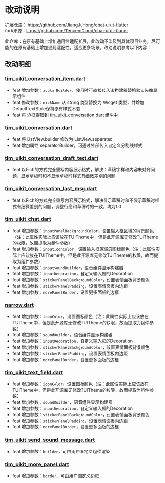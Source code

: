 # 改动说明
扩展仓库： https://github.com/JiangJuHong/chat-uikit-flutter  
fork来源：https://github.com/TencentCloud/chat-uikit-flutter

此仓库：在原有基础上增加通用性适配扩展，此改动不涉及到具体项目业务，尽可能的在原有基础上增加通用适配性，适应更多场景，改动说明参考以下内容：

## 改动明细
### [tim_uikit_conversation_item.dart](lib%2Fui%2Fviews%2FTIMUIKitConversation%2Ftim_uikit_conversation_item.dart) 
* feat 增加参数：`avatarBuilder`，使用时可直接传入该构建器替换默认头像显示组件
* feat 修改参数：`nickName` 从 string 类型替换为 Widget 类型，并增加DefaultTextStyle保持原有样式不变
* feat 将 边框提取到 [tim_uikit_conversation.dart](lib%2Fui%2Fviews%2FTIMUIKitConversation%2Ftim_uikit_conversation.dart) 组件中

### [tim_uikit_conversation.dart](lib%2Fui%2Fviews%2FTIMUIKitConversation%2Ftim_uikit_conversation.dart)
* feat 将 ListView.builder 修改为 ListView.separated
* feat 增加属性 separatorBuilder，可通过外部传入自定义分割线样式

### [tim_uikit_conversation_draft_text.dart](lib%2Fui%2Fviews%2FTIMUIKitConversation%2Ftim_uikit_conversation_draft_text.dart)
* feat 以Rich的方式完全重写内容展示格式，解决：草稿字样和内容未对齐问题、显示草稿时和不显示草稿时样式有细微差别的问题

### [tim_uikit_conversation_last_msg.dart](lib%2Fui%2Fviews%2FTIMUIKitConversation%2Ftim_uikit_conversation_last_msg.dart)
* feat 以Rich的方式完全重写内容展示格式，解决显示草稿时和不显示草稿时样式有细微差别的问题，调整行高和草稿时的一致，均为1.0

### [tim_uikit_chat.dart](lib%2Fui%2Fviews%2FTIMUIKitChat%2Ftim_uikit_chat.dart)
* feat 增加参数：`inputPanelBackgroundColor`，设置输入框区域的背景颜色（注：此属性实际上应该放在TUITheme中，但是此开源库无修改TUITheme的权限，故而提取为组件参数）
* feat 增加参数：`inputIconColor`，设置输入框区域的图标颜色（注：此属性实际上应该放在TUITheme中，但是此开源库无修改TUITheme的权限，故而提取为组件参数）
* feat 增加参数：`inputSoundBuilder`，语音组件显示构建器
* feat 增加参数：`inputDecoration`，自定义输入框的Decoration
* feat 增加参数：`stickerPanelBackgroundColor`，设置表情面板背景颜色
* feat 增加参数：`stickerPanelPadding`，设置表情面板内边距
* feat 增加参数：`morePanelBorder`，设置更多面板的边框

### [narrow.dart](lib%2Fui%2Fviews%2FTIMUIKitChat%2FTIMUIKitTextField%2Ftim_uikit_text_field_layout%2Fnarrow.dart)
* feat 增加参数：`iconColor`，设置图标颜色（注：此属性实际上应该放在TUITheme中，但是此开源库无修改TUITheme的权限，故而提取为组件参数）
* feat 增加参数：`soundBuilder`，语音组件显示构建器
* feat 增加参数：`inputDecoration`，自定义输入框的Decoration
* feat 增加参数：`stickerPanelBackgroundColor`，设置表情面板背景颜色
* feat 增加参数：`stickerPanelPadding`，设置表情面板内边距
* feat 增加参数：`morePanelBorder`，设置更多面板的边框

### [tim_uikit_text_field.dart](lib%2Fui%2Fviews%2FTIMUIKitChat%2FTIMUIKitTextField%2Ftim_uikit_text_field.dart)
* feat 增加参数：`iconColor`，设置图标颜色（注：此属性实际上应该放在TUITheme中，但是此开源库无修改TUITheme的权限，故而提取为组件参数）
* feat 增加参数：`soundBuilder`，语音组件显示构建器
* feat 增加参数：`inputDecoration`，自定义输入框的Decoration
* feat 增加参数：`stickerPanelBackgroundColor`，设置表情面板背景颜色
* feat 增加参数：`stickerPanelPadding`，设置表情面板内边距
* feat 增加参数：`morePanelBorder`，设置更多面板的边框

### [tim_uikit_send_sound_message.dart](lib%2Fui%2Fviews%2FTIMUIKitChat%2FTIMUIKitTextField%2Ftim_uikit_send_sound_message.dart)
* feat 增加参数：`builder`，可由用户自定义组件渲染

### [tim_uikit_more_panel.dart](lib%2Fui%2Fviews%2FTIMUIKitChat%2FTIMUIKitTextField%2Ftim_uikit_more_panel.dart)
* feat 增加参数：`border`，可由用户自定义边框